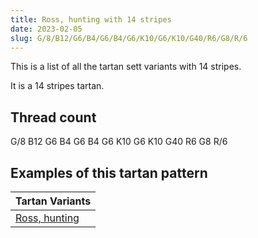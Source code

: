 ```yaml
---
title: Ross, hunting with 14 stripes
date: 2023-02-05
slug: G/8/B12/G6/B4/G6/B4/G6/K10/G6/K10/G40/R6/G8/R/6
---
```

This is a list of all the tartan sett variants with 14 stripes.

It is a 14 stripes tartan.


## Thread count
G/8 B12 G6 B4 G6 B4 G6 K10 G6 K10 G40 R6 G8 R/6

## Examples of this tartan pattern

| Tartan Variants |
|---------------|
| [Ross, hunting](/variants/g/8/b12/g6/b4/g6/b4/g6/k10/g6/k10/g40/r6/g8/r/6-b5480b0-g008000-k000000-rc00000)||

